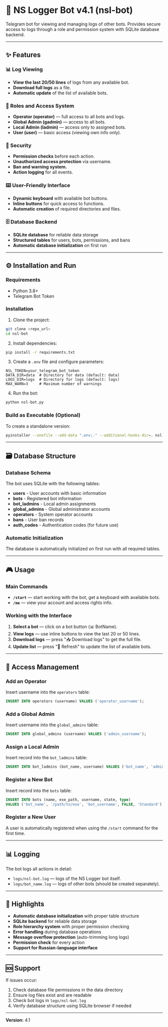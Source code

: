# 🤖 NS Logger Bot v4.1 (nsl-bot)

Telegram bot for viewing and managing logs of other bots. Provides secure access to logs through a role and permission system with SQLite database backend.

---

## ✨ Features

### 📊 Log Viewing

* **View the last 20/50 lines** of logs from any available bot.
* **Download full logs** as a file.
* **Automatic update** of the list of available bots.

### 👥 Roles and Access System

* **Operator (operator)** — full access to all bots and logs.
* **Global Admin (gadmin)** — access to all bots.
* **Local Admin (ladmin)** — access only to assigned bots.
* **User (user)** — basic access (viewing own info only).

### 🔐 Security

* **Permission checks** before each action.
* **Unauthorized access protection** via username.
* **Ban and warning system.**
* **Action logging** for all events.

### ⌨️ User-Friendly Interface

* **Dynamic keyboard** with available bot buttons.
* **Inline buttons** for quick access to functions.
* **Automatic creation** of required directories and files.

### 🗄️ Database Backend

* **SQLite database** for reliable data storage
* **Structured tables** for users, bots, permissions, and bans
* **Automatic database initialization** on first run

---

## ⚙️ Installation and Run

### Requirements

* Python 3.8+
* Telegram Bot Token

### Installation

1. Clone the project:

```bash
git clone <repo_url>
cd nsl-bot
```

2. Install dependencies:

```bash
pip install -r requirements.txt
```

3. Create a `.env` file and configure parameters:

```env
NSL_TOKEN=your_telegram_bot_token
DATA_DIR=data  # Directory for data (default: data)
LOGS_DIR=logs  # Directory for logs (default: logs)
MAX_WARN=3     # Maximum number of warnings
```

4. Run the bot:

```bash
python nsl-bot.py
```

### Build as Executable (Optional)

To create a standalone version:

```bash
pyinstaller --onefile --add-data ".env;." --additional-hooks-dir=. nsl-bot.py
```

---

## 🗃️ Database Structure

### Database Schema

The bot uses SQLite with the following tables:

* **users** - User accounts with basic information
* **bots** - Registered bot information
* **bot_ladmins** - Local admin assignments
* **global_admins** - Global administrator accounts
* **operators** - System operator accounts
* **bans** - User ban records
* **auth_codes** - Authentication codes (for future use)

### Automatic Initialization

The database is automatically initialized on first run with all required tables.

---

## 🎮 Usage

### Main Commands

* **`/start`** — start working with the bot, get a keyboard with available bots.
* **`/me`** — view your account and access rights info.

### Working with the Interface

1. **Select a bot** — click on a bot button (📊 BotName).
2. **View logs** — use inline buttons to view the last 20 or 50 lines.
3. **Download logs** — press "📥 Download logs" to get the full file.
4. **Update list** — press "🔄 Refresh" to update the list of available bots.

---

## 🔧 Access Management

### Add an Operator

Insert username into the `operators` table:

```sql
INSERT INTO operators (username) VALUES ('operator_username');
```

### Add a Global Admin

Insert username into the `global_admins` table:

```sql
INSERT INTO global_admins (username) VALUES ('admin_username');
```

### Assign a Local Admin

Insert record into the `bot_ladmins` table:

```sql
INSERT INTO bot_ladmins (bot_name, username) VALUES ('bot_name', 'admin_username');
```

### Register a New Bot

Insert record into the `bots` table:

```sql
INSERT INTO bots (name, exe_path, username, state, type) 
VALUES ('bot_name', '/path/to/exe', 'bot_username', FALSE, 'Standard');
```

### Register a New User

A user is automatically registered when using the `/start` command for the first time.

---

## 📊 Logging

The bot logs all actions in detail:

* `logs/nsl-bot.log` — logs of the NS Logger bot itself.
* `logs/bot_name.log` — logs of other bots (should be created separately).

---

## 🚀 Highlights

* **Automatic database initialization** with proper table structure
* **SQLite backend** for reliable data storage
* **Role hierarchy system** with proper permission checking
* **Error handling** during database operations
* **Message overflow protection** (auto-trimming long logs)
* **Permission check** for every action
* **Support for Russian-language interface**

---

## 🆘 Support

If issues occur:

1. Check database file permissions in the data directory
2. Ensure log files exist and are readable
3. Check bot logs in `logs/nsl-bot.log`
4. Verify database structure using SQLite browser if needed

---

**Version:** 4.1